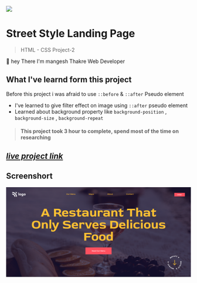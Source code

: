 ![](https://img.shields.io/badge/Live%20Project%202-Foods%20Restaurant%20Home%20Page-brightgreen)

# Street Style Landing Page 
> HTML - CSS Project-2 

🙌 hey There I'm mangesh Thakre Web Developer 
##  What I've learnd form this project 
 
  Before this project i was afraid to use `::before` & `::after` Pseudo element
 - I've learned to give filter effect on image using `::after` pseudo element
 - Learned about background property like `background-position`  , `background-size` , `background-repeat`
> #### This project took 3 hour to complete, spend most of the time on researching 

 ##  _[live project link](https://full-stack-js-html-css-project-2.netlify.app "HTML-CSS_Project-2" )_

## Screenshort
![alt text](https://github.com/MangeshThakre/HTML-CSS-Project-2/blob/master/Project-2.png?raw=true)

